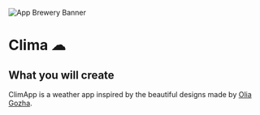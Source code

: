 ![App Brewery Banner](https://github.com/londonappbrewery/Images/blob/master/AppBreweryBanner.png)


# Clima ☁


## What you will create

 ClimApp is a weather app inspired by the beautiful designs made by [Olia Gozha](https://dribbble.com/shots/4663154-). 
<!--![Finished App](https://github.com/londonappbrewery/Images/blob/master/clima-demo.gif)-->





